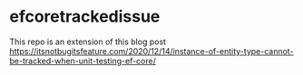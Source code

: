 # efcoretrackedissue

This repo is an extension of this blog post
https://itsnotbugitsfeature.com/2020/12/14/instance-of-entity-type-cannot-be-tracked-when-unit-testing-ef-core/
